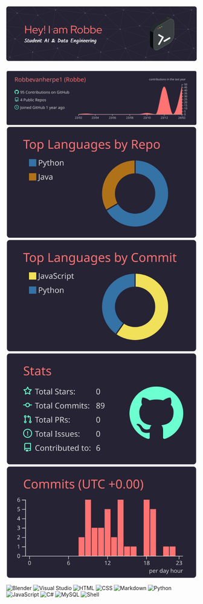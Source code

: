 # ![Header](./github-header-image_2.png)

[![Main](https://raw.githubusercontent.com/Robbevanherpe1/Robbevanherpe1/master/profile-summary-card-output/aura_dark/0-profile-details.svg)](https://github.com/vn7n24fzkq/github-profile-summary-cards)
[![2](https://raw.githubusercontent.com/Robbevanherpe1/Robbevanherpe1/master/profile-summary-card-output/aura_dark/1-repos-per-language.svg)](https://github.com/vn7n24fzkq/github-profile-summary-cards) [![3](https://raw.githubusercontent.com/Robbevanherpe1/Robbevanherpe1/master/profile-summary-card-output/aura_dark/2-most-commit-language.svg)](https://github.com/vn7n24fzkq/github-profile-summary-cards)
[![4](https://raw.githubusercontent.com/Robbevanherpe1/Robbevanherpe1/master/profile-summary-card-output/aura_dark/3-stats.svg)](https://github.com/vn7n24fzkq/github-profile-summary-cards) [![5](https://raw.githubusercontent.com/Robbevanherpe1/Robbevanherpe1/master/profile-summary-card-output/aura_dark/4-productive-time.svg)](https://github.com/vn7n24fzkq/github-profile-summary-cards)

![Blender](https://ziadoua.github.io/m3-Markdown-Badges/badges/Blender/blender1.svg)
![Visual Studio](https://ziadoua.github.io/m3-Markdown-Badges/badges/VisualStudio/visualstudio2.svg)
![HTML](https://ziadoua.github.io/m3-Markdown-Badges/badges/HTML/html2.svg)
![CSS](https://ziadoua.github.io/m3-Markdown-Badges/badges/CSS/css2.svg)
![Markdown](https://ziadoua.github.io/m3-Markdown-Badges/badges/Markdown/markdown2.svg)
![Python](https://ziadoua.github.io/m3-Markdown-Badges/badges/Python/python2.svg)
![JavaScript](https://ziadoua.github.io/m3-Markdown-Badges/badges/Javascript/javascript3.svg)
![C#](https://ziadoua.github.io/m3-Markdown-Badges/badges/C#/c#2.svg)
![MySQL](https://ziadoua.github.io/m3-Markdown-Badges/badges/MySQL/mysql2.svg)
![Shell](https://ziadoua.github.io/m3-Markdown-Badges/badges/Shell/shell2.svg)


